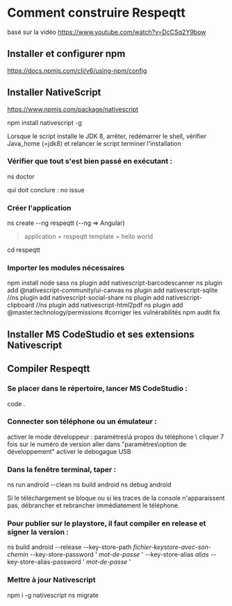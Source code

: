 # Comment construire Respeqtt

basé sur la vidéo https://www.youtube.com/watch?v=DcCSq2Y9bow

## Installer et configurer npm 

https://docs.npmjs.com/cli/v6/using-npm/config

## Installer NativeScript 

https://www.npmjs.com/package/nativescript

npm install nativescript -g

Lorsque le script installe le JDK 8, arrêter, redémarrer le shell, vérifier Java_home (=jdk8) et relancer le script
terminer l'installation

### Vérifier que tout s'est bien passé en exécutant :
ns doctor 

qui doit conclure : no issue

### Créer l'application

ns create --ng respeqtt 
(--ng => Angular)
> application = respeqtt
> template = hello world



cd respeqtt

### Importer les modules nécessaires
npm install node sass
ns plugin add nativescript-barcodescanner
ns plugin add @nativescript-community/ui-canvas 
ns plugin add nativescript-sqlite
//ns plugin add nativescript-social-share
ns plugin add nativescript-clipboard
//ns plugin add nativescript-html2pdf
ns plugin add @master.technology/permissions
#corriger les vulnérabilités
npm audit fix




## Installer MS CodeStudio et ses extensions Nativescript

## Compiler Respeqtt

### Se placer dans le répertoire, lancer MS CodeStudio :

code .

### Connecter son téléphone ou un émulateur :

activer le mode développeur : paramètres\à propos du téléphone \ cliquer 7 fois sur le numéro de version
aller dans "paramètres\option de développement" activer le debogague USB

### Dans la fenêtre terminal, taper :

ns run android --clean 
ns build android
ns debug android

Si le téléchargement se bloque ou si les traces de la console n'apparaissent pas, débrancher et rebrancher immédiatement le téléphone. 

### Pour publier sur le playstore, il faut compiler en release et signer la version :
ns build android --release --key-store-path _fichier-keystore-avec-son-chemin_ --key-store-password ' _mot-de-passe_ ' --key-store-alias _alias_ --key-store-alias-password ' _mot-de-passe_ '

### Mettre à jour Nativescript
npm i -g nativescript
ns migrate
